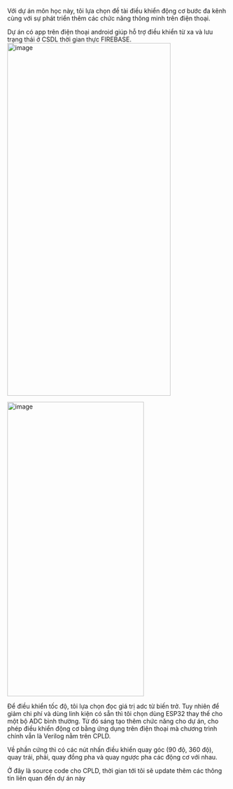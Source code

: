 Với dự án môn học này, tôi lựa chọn đề tài điều khiển động cơ bước đa kênh cùng với sự phát triển thêm các chức năng thông minh trên điện thoại.

Dự án có app trên điện thoại android giúp hỗ trợ điều khiển từ xa và lưu trạng thái ở CSDL thời gian thực FIREBASE.
<img width="373" height="804" alt="image" src="https://github.com/user-attachments/assets/a90c4f60-66d6-4c77-b025-84202d383138" />

<img width="312" height="671" alt="image" src="https://github.com/user-attachments/assets/34664371-534c-4476-8c4b-126113a132f5" />

Để điều khiển tốc độ, tôi lựa chọn đọc giá trị adc từ biến trở. Tuy nhiên để giảm chi phí và dùng linh kiện có sẵn thì tôi chọn dùng ESP32 thay thế cho một bộ ADC bình thường. Từ đó sáng tạo thêm chức năng cho dự án, cho phép điều khiển động cơ bằng ứng dụng trên điện thoại mà chương trình chính vẫn là Verilog nằm trên CPLD.

Về phần cứng thì có các nút nhấn điều khiển quay góc (90 độ, 360 độ), quay trái, phải, quay đồng pha và quay ngược pha các động cơ với nhau.

Ở đây là source code cho CPLD, thời gian tới tôi sẽ update thêm các thông tin liên quan đến dự án này
